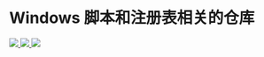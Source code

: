 # Windows 脚本和注册表相关的仓库

<a href="./input-method/pinyin2dvorak.bat">
  <img src="https://img.shields.io/badge/⌨️中文-dvorak-brightness.svg" />
</a>
<a href="./input-method/pinyin2qwerty.bat">
  <img src="https://img.shields.io/badge/⌨️中文-qwerty-brightness.svg" />
</a>
<a href="./vpn/Fix_VPN_Error_809_Windows_Vista_7_8_10_Reboot_Required.reg">
  <img src="https://img.shields.io/badge/🔗-Fix VPN-red.svg" />
</a>

